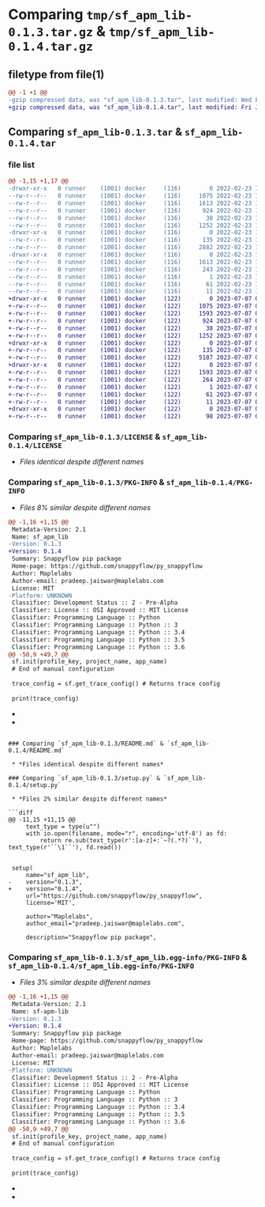 # Comparing `tmp/sf_apm_lib-0.1.3.tar.gz` & `tmp/sf_apm_lib-0.1.4.tar.gz`

## filetype from file(1)

```diff
@@ -1 +1 @@
-gzip compressed data, was "sf_apm_lib-0.1.3.tar", last modified: Wed Feb 23 14:07:25 2022, max compression
+gzip compressed data, was "sf_apm_lib-0.1.4.tar", last modified: Fri Jul  7 04:43:54 2023, max compression
```

## Comparing `sf_apm_lib-0.1.3.tar` & `sf_apm_lib-0.1.4.tar`

### file list

```diff
@@ -1,15 +1,17 @@
-drwxr-xr-x   0 runner    (1001) docker     (116)        0 2022-02-23 14:07:25.322078 sf_apm_lib-0.1.3/
--rw-r--r--   0 runner    (1001) docker     (116)     1075 2022-02-23 14:07:15.000000 sf_apm_lib-0.1.3/LICENSE
--rw-r--r--   0 runner    (1001) docker     (116)     1613 2022-02-23 14:07:25.322078 sf_apm_lib-0.1.3/PKG-INFO
--rw-r--r--   0 runner    (1001) docker     (116)      924 2022-02-23 14:07:15.000000 sf_apm_lib-0.1.3/README.md
--rw-r--r--   0 runner    (1001) docker     (116)       38 2022-02-23 14:07:25.322078 sf_apm_lib-0.1.3/setup.cfg
--rw-r--r--   0 runner    (1001) docker     (116)     1252 2022-02-23 14:07:15.000000 sf_apm_lib-0.1.3/setup.py
-drwxr-xr-x   0 runner    (1001) docker     (116)        0 2022-02-23 14:07:25.322078 sf_apm_lib-0.1.3/sf_apm_lib/
--rw-r--r--   0 runner    (1001) docker     (116)      135 2022-02-23 14:07:15.000000 sf_apm_lib-0.1.3/sf_apm_lib/__init__.py
--rw-r--r--   0 runner    (1001) docker     (116)     2882 2022-02-23 14:07:15.000000 sf_apm_lib-0.1.3/sf_apm_lib/snappyflow.py
-drwxr-xr-x   0 runner    (1001) docker     (116)        0 2022-02-23 14:07:25.322078 sf_apm_lib-0.1.3/sf_apm_lib.egg-info/
--rw-r--r--   0 runner    (1001) docker     (116)     1613 2022-02-23 14:07:24.000000 sf_apm_lib-0.1.3/sf_apm_lib.egg-info/PKG-INFO
--rw-r--r--   0 runner    (1001) docker     (116)      243 2022-02-23 14:07:25.000000 sf_apm_lib-0.1.3/sf_apm_lib.egg-info/SOURCES.txt
--rw-r--r--   0 runner    (1001) docker     (116)        1 2022-02-23 14:07:25.000000 sf_apm_lib-0.1.3/sf_apm_lib.egg-info/dependency_links.txt
--rw-r--r--   0 runner    (1001) docker     (116)       61 2022-02-23 14:07:25.000000 sf_apm_lib-0.1.3/sf_apm_lib.egg-info/requires.txt
--rw-r--r--   0 runner    (1001) docker     (116)       11 2022-02-23 14:07:25.000000 sf_apm_lib-0.1.3/sf_apm_lib.egg-info/top_level.txt
+drwxr-xr-x   0 runner    (1001) docker     (122)        0 2023-07-07 04:43:54.139555 sf_apm_lib-0.1.4/
+-rw-r--r--   0 runner    (1001) docker     (122)     1075 2023-07-07 04:43:43.000000 sf_apm_lib-0.1.4/LICENSE
+-rw-r--r--   0 runner    (1001) docker     (122)     1593 2023-07-07 04:43:54.135555 sf_apm_lib-0.1.4/PKG-INFO
+-rw-r--r--   0 runner    (1001) docker     (122)      924 2023-07-07 04:43:43.000000 sf_apm_lib-0.1.4/README.md
+-rw-r--r--   0 runner    (1001) docker     (122)       38 2023-07-07 04:43:54.139555 sf_apm_lib-0.1.4/setup.cfg
+-rw-r--r--   0 runner    (1001) docker     (122)     1252 2023-07-07 04:43:43.000000 sf_apm_lib-0.1.4/setup.py
+drwxr-xr-x   0 runner    (1001) docker     (122)        0 2023-07-07 04:43:54.135555 sf_apm_lib-0.1.4/sf_apm_lib/
+-rw-r--r--   0 runner    (1001) docker     (122)      135 2023-07-07 04:43:43.000000 sf_apm_lib-0.1.4/sf_apm_lib/__init__.py
+-rw-r--r--   0 runner    (1001) docker     (122)     5187 2023-07-07 04:43:43.000000 sf_apm_lib-0.1.4/sf_apm_lib/snappyflow.py
+drwxr-xr-x   0 runner    (1001) docker     (122)        0 2023-07-07 04:43:54.135555 sf_apm_lib-0.1.4/sf_apm_lib.egg-info/
+-rw-r--r--   0 runner    (1001) docker     (122)     1593 2023-07-07 04:43:54.000000 sf_apm_lib-0.1.4/sf_apm_lib.egg-info/PKG-INFO
+-rw-r--r--   0 runner    (1001) docker     (122)      264 2023-07-07 04:43:54.000000 sf_apm_lib-0.1.4/sf_apm_lib.egg-info/SOURCES.txt
+-rw-r--r--   0 runner    (1001) docker     (122)        1 2023-07-07 04:43:54.000000 sf_apm_lib-0.1.4/sf_apm_lib.egg-info/dependency_links.txt
+-rw-r--r--   0 runner    (1001) docker     (122)       61 2023-07-07 04:43:54.000000 sf_apm_lib-0.1.4/sf_apm_lib.egg-info/requires.txt
+-rw-r--r--   0 runner    (1001) docker     (122)       11 2023-07-07 04:43:54.000000 sf_apm_lib-0.1.4/sf_apm_lib.egg-info/top_level.txt
+drwxr-xr-x   0 runner    (1001) docker     (122)        0 2023-07-07 04:43:54.135555 sf_apm_lib-0.1.4/tests/
+-rw-r--r--   0 runner    (1001) docker     (122)       98 2023-07-07 04:43:43.000000 sf_apm_lib-0.1.4/tests/test_sample.py
```

### Comparing `sf_apm_lib-0.1.3/LICENSE` & `sf_apm_lib-0.1.4/LICENSE`

 * *Files identical despite different names*

### Comparing `sf_apm_lib-0.1.3/PKG-INFO` & `sf_apm_lib-0.1.4/PKG-INFO`

 * *Files 8% similar despite different names*

```diff
@@ -1,16 +1,15 @@
 Metadata-Version: 2.1
 Name: sf_apm_lib
-Version: 0.1.3
+Version: 0.1.4
 Summary: Snappyflow pip package
 Home-page: https://github.com/snappyflow/py_snappyflow
 Author: Maplelabs
 Author-email: pradeep.jaiswar@maplelabs.com
 License: MIT
-Platform: UNKNOWN
 Classifier: Development Status :: 2 - Pre-Alpha
 Classifier: License :: OSI Approved :: MIT License
 Classifier: Programming Language :: Python
 Classifier: Programming Language :: Python :: 3
 Classifier: Programming Language :: Python :: 3.4
 Classifier: Programming Language :: Python :: 3.5
 Classifier: Programming Language :: Python :: 3.6
@@ -50,9 +49,7 @@
 sf.init(profile_key, project_name, app_name)
 # End of manual configuration
 
 trace_config = sf.get_trace_config() # Returns trace config
 
 print(trace_config)
 ```
-
-
```

### Comparing `sf_apm_lib-0.1.3/README.md` & `sf_apm_lib-0.1.4/README.md`

 * *Files identical despite different names*

### Comparing `sf_apm_lib-0.1.3/setup.py` & `sf_apm_lib-0.1.4/setup.py`

 * *Files 2% similar despite different names*

```diff
@@ -11,15 +11,15 @@
     text_type = type(u"")
     with io.open(filename, mode="r", encoding='utf-8') as fd:
         return re.sub(text_type(r':[a-z]+:`~?(.*?)`'), text_type(r'``\1``'), fd.read())
 
 
 setup(
     name="sf_apm_lib",
-    version="0.1.3",
+    version="0.1.4",
     url="https://github.com/snappyflow/py_snappyflow",
     license='MIT',
 
     author="Maplelabs",
     author_email="pradeep.jaiswar@maplelabs.com",
 
     description="Snappyflow pip package",
```

### Comparing `sf_apm_lib-0.1.3/sf_apm_lib.egg-info/PKG-INFO` & `sf_apm_lib-0.1.4/sf_apm_lib.egg-info/PKG-INFO`

 * *Files 3% similar despite different names*

```diff
@@ -1,16 +1,15 @@
 Metadata-Version: 2.1
 Name: sf-apm-lib
-Version: 0.1.3
+Version: 0.1.4
 Summary: Snappyflow pip package
 Home-page: https://github.com/snappyflow/py_snappyflow
 Author: Maplelabs
 Author-email: pradeep.jaiswar@maplelabs.com
 License: MIT
-Platform: UNKNOWN
 Classifier: Development Status :: 2 - Pre-Alpha
 Classifier: License :: OSI Approved :: MIT License
 Classifier: Programming Language :: Python
 Classifier: Programming Language :: Python :: 3
 Classifier: Programming Language :: Python :: 3.4
 Classifier: Programming Language :: Python :: 3.5
 Classifier: Programming Language :: Python :: 3.6
@@ -50,9 +49,7 @@
 sf.init(profile_key, project_name, app_name)
 # End of manual configuration
 
 trace_config = sf.get_trace_config() # Returns trace config
 
 print(trace_config)
 ```
-
-
```

